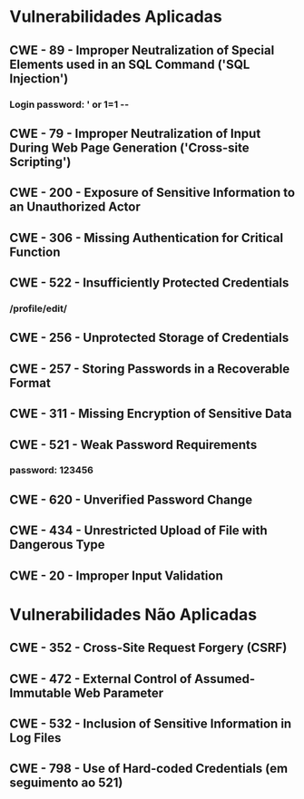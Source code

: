 # Vulnerabilidades Aplicadas

## CWE - 89 - Improper Neutralization of Special Elements used in an SQL Command ('SQL Injection')

### Login password: ' or 1=1 --

## CWE - 79 - Improper Neutralization of Input During Web Page Generation ('Cross-site Scripting')

### <script> alert('XSS') </script>

## CWE - 200 - Exposure of Sensitive Information to an Unauthorized Actor

## CWE - 306 - Missing Authentication for Critical Function

## CWE - 522 - Insufficiently Protected Credentials

### /profile/edit/<id>

## CWE - 256 - Unprotected Storage of Credentials 

## CWE - 257 - Storing Passwords in a Recoverable Format

## CWE - 311 - Missing Encryption of Sensitive Data

## CWE - 521 - Weak Password Requirements

### password: 123456

## CWE - 620 - Unverified Password Change

## CWE - 434 - Unrestricted Upload of File with Dangerous Type

## CWE - 20 - Improper Input Validation

# Vulnerabilidades Não Aplicadas

## CWE - 352 - Cross-Site Request Forgery (CSRF)

## CWE - 472 - External Control of Assumed-Immutable Web Parameter

## CWE - 532 - Inclusion of Sensitive Information in Log Files

## CWE - 798 - Use of Hard-coded Credentials (em seguimento ao 521)